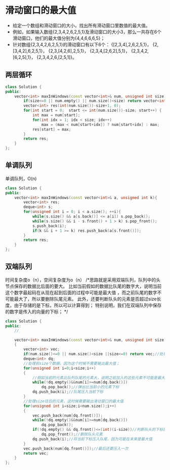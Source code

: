 # 滑动窗口的最大值

- 给定一个数组和滑动窗口的大小，找出所有滑动窗口里数值的最大值。  
- 例如，如果输入数组{2,3,4,2,6,2,5,1}及滑动窗口的大小3，那么一共存在6个滑动窗口，他们的最大值分别为{4,4,6,6,6,5}；
- 针对数组{2,3,4,2,6,2,5,1}的滑动窗口有以下6个： {[2,3,4],2,6,2,5,1}， {2,[3,4,2],6,2,5,1}， {2,3,[4,2,6],2,5,1}， {2,3,4,[2,6,2],5,1}， {2,3,4,2,[6,2,5],1}， {2,3,4,2,6,[2,5,1]}。

## 两层循环

```cpp
class Solution {
public:
    vector<int> maxInWindows(const vector<int>& num, unsigned int size) {
        if(size<=0 || num.empty() || num.size()<size) return vector<int>();
        vector<int> res(int(num.size())-size+1, 0);
        for(int start = 0;  start <= int(num.size())-size; start++) {
            int max = num[start];
            for(int idx = 1; idx < size; idx++)
                max = (max < num[start+idx]) ? num[start+idx] : max;
            res[start] = max;
        }
        return res;
    }
};
```

## 单调队列

单调队列，O(n)

```cpp
class Solution {
public:
    vector<int> maxInWindows(const vector<int>& a, unsigned int k){
        vector<int> res;
        deque<int> s;
        for(unsigned int i = 0; i < a.size(); ++i){
            while(s.size() && a[s.back()] <= a[i]) s.pop_back();
            while(s.size() && i - s.front() + 1 > k) s.pop_front();
            s.push_back(i);
            if(k && i + 1 >= k) res.push_back(a[s.front()]);
        }
        return res;
    }
};
```

## 双端队列

时间复杂度o（n），空间复杂度为o（n）
/*思路就是采用双端队列，队列中的头节点保存的数据比后面的要大。
      比如当前假如的数据比队尾的数字大，说明当前这个数字最起码在从现在起到后面的过程中可能是最大值
      ，而之前队尾的数字不可能最大了，所以要删除队尾元素。
      此外，还要判断队头的元素是否超过size长度，由于存储的是下标，所以可以计算得到；
      特别说明，我们在双端队列中保存的数字是传入的向量的下标；
*/

```cpp
class Solution {
public:
    //

    vector<int> maxInWindows(const vector<int>& num, unsigned int size)
    {
        vector<int> vec;
        if(num.size()<=0 || num.size()<size ||size<=0) return vec;//处理特殊情况
        deque<int> dq;
        //处理前size个数据，因为这个时候不需要输出最大值；
        for(unsigned int i=0;i<size;i++)
        {
            //假如当前的元素比队列队尾的元素大，说明之前加入的这些元素不可能是最大值了。因为当前的这个数字比之前加入队列的更晚
            while(!dq.empty()&&num[i]>=num[dq.back()])
                dq.pop_back();//弹出比当前小的元素下标
            dq.push_back(i);//队尾压入当前下标
        }
        //处理size往后的元素，这时候需要输出滑动窗口的最大值
        for(unsigned int i=size;i<num.size();i++)
        {
            vec.push_back(num[dq.front()]);
            while(!dq.empty()&&num[i]>=num[dq.back()])
                dq.pop_back();
            if(!dq.empty() && dq.front()<=(int)(i-size))//判断队头的下标是否超出size大小，如果超过，要删除队头元素
                dq.pop_front();//删除队头元素
            dq.push_back(i);//将当前下标压入队尾，因为可能在未来是最大值
        }
        vec.push_back(num[dq.front()]);//最后还要压入一次
        return vec;
    }
};
```
